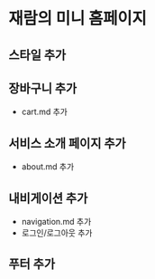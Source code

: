 # 재람의 미니 홈페이지

## 스타일 추가

## 장바구니 추가
- cart.md 추가

## 서비스 소개 페이지 추가
- about.md 추가

## 내비게이션 추가
- navigation.md 추가
- 로그인/로그아웃 추가

## 푸터 추가